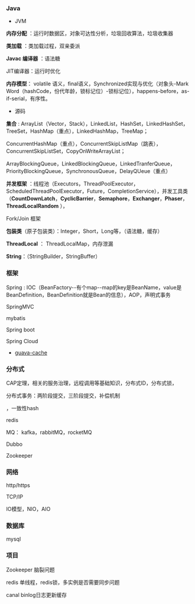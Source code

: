 ### Java

- JVM

**内存分配** ：运行时数据区，对象可达性分析，垃圾回收算法，垃圾收集器

**类加载** ：类加载过程，双亲委派

**Javac 编译器** ：语法糖

JIT编译器：运行时优化

**内存模型**： volatile 语义，final语义，Synchronized实现与优化（对象头-Mark Word（hashCode，份代年龄，锁标记位）-锁标记位），happens-before，as-if-serial，有序性。

- 源码

**集合** :  ArrayList（Vector，Stack），LinkedList，HashSet，LinkedHashSet，TreeSet，HashMap（重点），LinkedHashMap，TreeMap；

ConcurrentHashMap（重点），ConcurrentSkipListMap（跳表），ConcurrentSkipListSet，CopyOnWriteArrayList；

ArrayBlockingQueue，LinkedBlockingQueue，LinkedTranferQueue，PriorityBlockingQueue，SynchronousQueue，DelayQUeue（重点）

**并发框架** ：线程池（Executors，ThreadPoolExecutor，ScheduledThreadPoolExecutor，Future，CompletionService），并发工具类（**CountDownLatch**，**CyclicBarrier**，**Semaphore**，**Exchanger**，**Phaser**，**ThreadLocalRandom** ），

Fork/Join 框架

**包装类**（原子包装类）：Integer，Short，Long等，（语法糖，缓存）

**ThreadLocal** ： ThreadLocalMap，内存泄漏

**String**：（StringBuilder，StringBuffer）

### 框架

Spring : IOC（BeanFactory--有个map--map的key是BeanName，value是BeanDefinition，BeanDefinition就是Bean的信息），AOP，声明式事务

SpringMVC

mybatis

Spring boot

Spring Cloud

- [guava-cache](https://github.com/seaswalker/Spring/blob/master/note/guava-cache.md)

### 分布式

CAP定理，相关的服务治理，远程调用等基础知识，分布式ID，分布式锁，

分布式事务：两阶段提交，三阶段提交，补偿机制

，一致性hash

redis

MQ： kafka，rabbitMQ，rocketMQ

Dubbo

Zookeeper

### 网络

http/https

TCP/IP

IO模型，NIO，AIO

### 数据库

mysql

### 项目





Zookeeper 脑裂问题

redis 单线程，redis锁，多实例是否需要同步问题

canal binlog日志更新缓存

